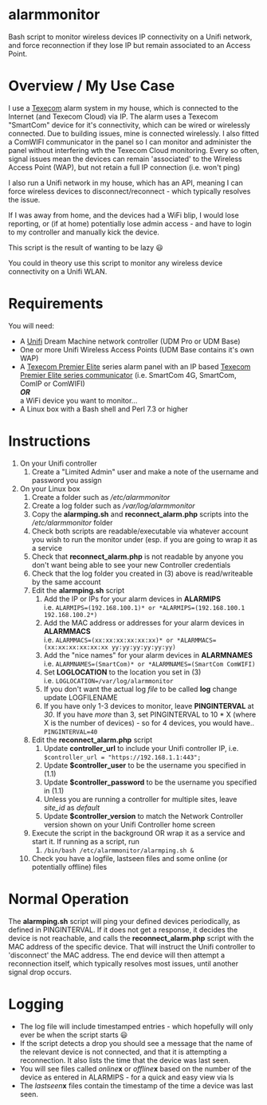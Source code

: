 # alarmmonitor
Bash script to monitor wireless devices IP connectivity on a Unifi network, and force reconnection if they lose IP but remain associated to an Access Point.

# Overview / My Use Case
I use a [Texecom](https://www.texe.com/) alarm system in my house, which is connected to the Internet (and Texecom Cloud) via IP.  The alarm uses a Texecom "SmartCom" device for it's connectivity, which can be wired or wirelessly connected. Due to building issues, mine is connected wirelessly.  I also fitted a ComWIFI communicator in the panel so I can monitor and administer the panel without interfering wth the Texecom Cloud monitoring.  Every so often, signal issues mean the devices can remain 'associated' to the Wireless Access Point (WAP), but not retain a full IP connection (i.e. won't ping)

I also run a Unifi network in my house, which has an API, meaning I can force wireless devices to disconnect/reconnect - which typically resolves the issue. 

If I was away from home, and the devices had a WiFi blip, I would lose reporting, or (if at home) potentially lose admin access - and have to login to my controller and manually kick the device.

This script is the result of wanting to be lazy 😃

You could in theory use this script to monitor any wireless device connectivity on a Unifi WLAN.

# Requirements
You will need:
* A [Unifi](https://ui.com) Dream Machine network controller (UDM Pro or UDM Base)
* One or more Unifi Wireless Access Points (UDM Base contains it's own WAP)
* A [Texecom Premier Elite](https://www.texe.com/uk/products/series/control-panels/premier-elite-series/) series alarm panel with an IP based [Texecom Premier Elite series communicator](https://www.texe.com/uk/products/series/communicators/premier-elite-series/) (i.e. SmartCom 4G, SmartCom, ComIP or ComWIFI)<br/>***OR***<br/>a WiFi device you want to monitor...
* A Linux box with a Bash shell and Perl 7.3 or higher

# Instructions
1. On your Unifi controller
   1. Create a "Limited Admin" user and make a note of the username and password you assign
2. On your Linux box
   1. Create a folder such as */etc/alarmmonitor*
   2. Create a log folder such as */var/log/alarmmonitor*
   3. Copy the **alarmping.sh** and **reconnect_alarm.php** scripts into the */etc/alarmmonitor* folder
   4. Check both scripts are readable/executable via whatever account you wish to run the monitor under (esp. if you are going to wrap it as a service
   5. Check that **reconnect_alarm.php** is not readable by anyone you don't want being able to see your new Controller credentials
   6. Check that the log folder you created in (3) above is read/writeable by the same account
   7. Edit the **alarmping.sh** script
      1. Add the IP or IPs for your alarm devices in **ALARMIPS**<br/>
      i.e. `ALARMIPS=(192.168.100.1)* or *ALARMIPS=(192.168.100.1 192.168.100.2*)`
      2. Add the MAC address or addresses for your alarm devices in **ALARMMACS**<br/>
      i.e. `ALARMMACS=(xx:xx:xx:xx:xx:xx)* or *ALARMMACS=(xx:xx:xx:xx:xx:xx yy:yy:yy:yy:yy:yy)`
      3. Add the "nice names" for your alarm devices in **ALARMNAMES**<br/>
      i.e. `ALARMNAMES=(SmartCom)* or *ALARMNAMES=(SmartCom ComWIFI)`
      4. Set **LOGLOCATION** to the location you set in (3)<br/>
      i.e. `LOGLOCATION=/var/log/alarmmonitor`
      5. If you don't want the actual log *file* to be called **log** change update LOGFILENAME
      6. If you have only 1-3 devices to monitor, leave **PINGINTERVAL** at *30*.  If you have *more* than 3, set PINGINTERVAL to 10 * X (where X is the number of devices) - so for 4 devices, you would have..<br/>
      `PINGINTERVAL=40`
   7. Edit the **reconnect_alarm.php** script
      1. Update **controller_url** to include your Unifi controller IP, i.e.<br/>
      `$controller_url = "https://192.168.1.1:443";`
      2. Update **$controller_user** to be the username you specified in (1.1)
      3. Update **$controller_password** to be the username you specified in (1.1)
      4. Unless you are running a controller for multiple sites, leave *site_id* as *default*
      5. Update **$controller_version** to match the Network Controller version shown on your Unifi Controller home screen
   9. Execute the script in the background OR wrap it as a service and start it.  If running as a script, run
      1. `/bin/bash /etc/alarmmonitor/alarmping.sh &`
   10. Check you have a logfile, lastseen files and some online (or potentially offline) files

# Normal Operation
The **alarmping.sh** script will ping your defined devices periodically, as defined in PINGINTERVAL.  If it does not get a response, it decides the device is not reachable, and calls the **reconnect_alarm.php** script with the MAC address of the specific device.  That will instruct the Unifi controller to 'disconnect' the MAC address.  The end device will then attempt a reconnection itself, which typically resolves most issues, until another signal drop occurs.

# Logging
* The log file will include timestamped entries - which hopefully will only ever be when the script starts 😃
* If the script detects a drop you should see a message that the name of the relevant device is not connected, and that it is attempting a reconnection.  It also lists the time that the device was last seen.
* You will see files called *online***x** or *offline***x** based on the number of the device as entered in ALARMIPS - for a quick and easy view via ls
* The *lastseen***x** files contain the timestamp of the time a device was last seen.
